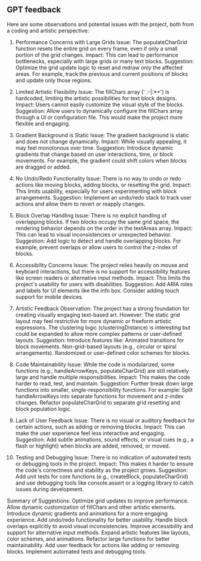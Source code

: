 ## GPT feedback

Here are some observations and potential issues with the project, both from a coding and artistic perspective:

1. Performance Concerns with Large Grids
Issue: The populateCharGrid function resets the entire grid on every frame, even if only a small portion of the grid changes.
Impact: This can lead to performance bottlenecks, especially with large grids or many text blocks.
Suggestion: Optimize the grid update logic to reset and redraw only the affected areas. For example, track the previous and current positions of blocks and update only those regions.

2. Limited Artistic Flexibility
Issue: The fillChars array (' .-|:*+') is hardcoded, limiting the artistic possibilities for text block designs.
Impact: Users cannot easily customize the visual style of the blocks.
Suggestion: Allow users to dynamically configure the fillChars array through a UI or configuration file. This would make the project more flexible and engaging.

3. Gradient Background is Static
Issue: The gradient background is static and does not change dynamically.
Impact: While visually appealing, it may feel monotonous over time.
Suggestion: Introduce dynamic gradients that change based on user interactions, time, or block movements. For example, the gradient could shift colors when blocks are dragged or added.

4. No Undo/Redo Functionality
Issue: There is no way to undo or redo actions like moving blocks, adding blocks, or resetting the grid.
Impact: This limits usability, especially for users experimenting with block arrangements.
Suggestion: Implement an undo/redo stack to track user actions and allow them to revert or reapply changes.

5. Block Overlap Handling
Issue: There is no explicit handling of overlapping blocks. If two blocks occupy the same grid space, the rendering behavior depends on the order in the textAreas array.
Impact: This can lead to visual inconsistencies or unexpected behavior.
Suggestion: Add logic to detect and handle overlapping blocks. For example, prevent overlaps or allow users to control the z-index of blocks.

6. Accessibility Concerns
Issue: The project relies heavily on mouse and keyboard interactions, but there is no support for accessibility features like screen readers or alternative input methods.
Impact: This limits the project's usability for users with disabilities.
Suggestion: Add ARIA roles and labels for UI elements like the info box. Consider adding touch support for mobile devices.

7. Artistic Feedback
Observation: The project has a strong foundation for creating visually engaging text-based art. However:
The static grid layout may feel restrictive for more dynamic or freeform artistic expressions.
The clustering logic (clusteringDistance) is interesting but could be expanded to allow more complex patterns or user-defined layouts.
Suggestion: Introduce features like:
Animated transitions for block movements.
Non-grid-based layouts (e.g., circular or spiral arrangements).
Randomized or user-defined color schemes for blocks.

8. Code Maintainability
Issue: While the code is modularized, some functions (e.g., handleArrowKeys, populateCharGrid) are still relatively large and handle multiple responsibilities.
Impact: This makes the code harder to read, test, and maintain.
Suggestion: Further break down large functions into smaller, single-responsibility functions. For example:
Split handleArrowKeys into separate functions for movement and z-index changes.
Refactor populateCharGrid to separate grid resetting and block population logic.

9. Lack of User Feedback
Issue: There is no visual or auditory feedback for certain actions, such as adding or removing blocks.
Impact: This can make the user experience feel less interactive and engaging.
Suggestion: Add subtle animations, sound effects, or visual cues (e.g., a flash or highlight) when blocks are added, removed, or moved.

10. Testing and Debugging
Issue: There is no indication of automated tests or debugging tools in the project.
Impact: This makes it harder to ensure the code's correctness and stability as the project grows.
Suggestion: Add unit tests for core functions (e.g., createBlock, populateCharGrid) and use debugging tools like console.assert or a logging library to catch issues during development.

Summary of Suggestions:
Optimize grid updates to improve performance.
Allow dynamic customization of fillChars and other artistic elements.
Introduce dynamic gradients and animations for a more engaging experience.
Add undo/redo functionality for better usability.
Handle block overlaps explicitly to avoid visual inconsistencies.
Improve accessibility and support for alternative input methods.
Expand artistic features like layouts, color schemes, and animations.
Refactor large functions for better maintainability.
Add user feedback for actions like adding or removing blocks.
Implement automated tests and debugging tools.